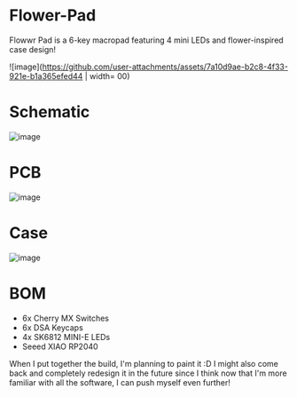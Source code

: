 # Flower-Pad
Flowwr Pad is a 6-key macropad featuring 4 mini LEDs and flower-inspired case design!

![image](https://github.com/user-attachments/assets/7a10d9ae-b2c8-4f33-921e-b1a365efed44 | width= 00)

# Schematic
![image](https://github.com/user-attachments/assets/5ffbec36-dbe2-42f8-85de-da5edc5f06a7)

# PCB
![image](https://github.com/user-attachments/assets/b3173b43-8ddc-4d68-8575-aa780a65361c)

# Case
![image](https://github.com/user-attachments/assets/9b6237b6-00ce-4c05-8c1a-20979e7f8f6f)

# BOM 
- 6x Cherry MX Switches
- 6x DSA Keycaps
- 4x SK6812 MINI-E LEDs
- Seeed XIAO RP2040

When I put together the build, I'm planning to paint it :D
I might also come back and completely redesign it in the future since I think now that I'm more familiar with all the software, I can push myself even further!

